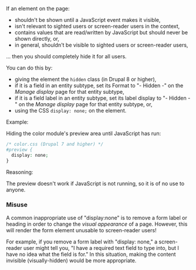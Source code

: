 If an element on the page:

* shouldn't be shown until a JavaScript event makes it visible,
* isn't relevant to sighted users or screen-reader users in the context,
* contains values that are read/written by JavaScript but should never be shown directly, or,
* in general, shouldn't be visible to sighted users or screen-reader users,

... then you should completely hide it for all users.

You can do this by:

* giving the element the `hidden` class (in Drupal 8 or higher),
* if it is a field in an entity subtype, set its Format to "- Hidden -" on the _Manage display_ page for that entity subtype,
* if it is a field label in an entity subtype, set its label display to "- Hidden -" on the _Manage display_ page for that entity subtype, or,
* using the CSS `display: none;` on the element.

Example:

Hiding the color module's preview area until JavaScript has run:

```php
/* color.css (Drupal 7 and higher) */
#preview {
  display: none;
}

```

Reasoning:

The preview doesn't work if JavaScript is not running, so it is of no use to anyone.

### Misuse

A common inappropriate use of "display:none" is to remove a form label or heading in order to change the _visual appearance_ of a page. However, this will render the form element unusable to screen-reader users!

For example, if you remove a form label with "display: none," a screen-reader user might tell you, "I have a required text field to type into, but I have no idea what the field is for." In this situation, making the content invisible (visually-hidden) would be more appropriate.